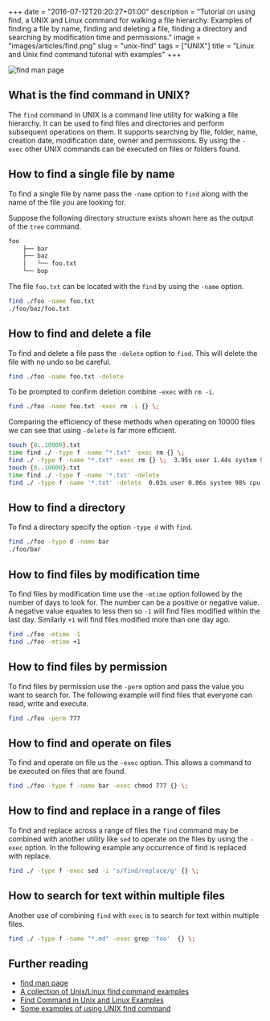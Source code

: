 +++
date = "2016-07-12T20:20:27+01:00"
description = "Tutorial on using find, a UNIX and Linux command for walking a file hierarchy. Examples of finding a file by name, finding and deleting a file, finding a directory and searching by modification time and permissions."
image = "images/articles/find.png"
slug = "unix-find"
tags = ["UNIX"]
title = "Linux and Unix find command tutorial with examples"
+++

![find man page][5]

## What is the find command in UNIX?

The `find` command in UNIX is a command line utility for walking a file
hierarchy. It can be used to find files and directories and perform subsequent
operations on them. It supports searching by file, folder, name, creation date,
modification date, owner and permissions. By using the `- exec` other UNIX
commands can be executed on files or folders found.

## How to find a single file by name

To find a single file by name pass the `-name` option to `find` along with the
name of the file you are looking for.

Suppose the following directory structure exists shown here as the output of the
`tree` command.

```sh
foo
    ├── bar
    ├── baz
    │   └── foo.txt
    └── bop
```

The file `foo.txt` can be located with the `find` by using the `-name` option.

```sh
find ./foo -name foo.txt
./foo/baz/foo.txt
```

## How to find and delete a file

To find and delete a file pass the `-delete` option to `find`. This will delete
the file with no undo so be careful.

```sh
find ./foo -name foo.txt -delete
```

To be prompted to confirm deletion combine `-exec` with `rm -i`.

```sh
find ./foo -name foo.txt -exec rm -i {} \;
```

Comparing the efficiency of these methods when operating on 10000 files we can
see that using `-delete` is far more efficient.

```sh
touch {0..10000}.txt
time find ./ -type f -name "*.txt" -exec rm {} \;
find ./ -type f -name "*.txt" -exec rm {} \;  3.95s user 1.44s system 99% cpu 5.402 total
touch {0..10000}.txt
time find ./ -type f -name '*.txt' -delete
find ./ -type f -name '*.txt' -delete  0.03s user 0.06s system 98% cpu 0.090 total
```

## How to find a directory

To find a directory specify the option `-type d` with `find`.

```sh
find ./foo -type d -name bar
./foo/bar
```

## How to find files by modification time

To find files by modification time use the `-mtime` option followed by the
number of days to look for. The number can be a positive or negative value. A
negative value equates to less then so `-1` will find files modified within the
last day. Similarly `+1` will find files modified more than one day ago.

```sh
find ./foo -mtime -1
find ./foo -mtime +1
```

## How to find files by permission

To find files by permission use the `-perm` option and pass the value you want
to search for. The following example will find files that everyone can read,
write and execute.

```sh
find ./foo -perm 777
```

## How to find and operate on files

To find and operate on file us the `-exec` option. This allows a command to be
executed on files that are found.

```sh
find ./foo -type f -name bar -exec chmod 777 {} \;
```

## How to find and replace in a range of files

To find and replace across a range of files the `find` command may be combined
with another utility like `sed` to operate on the files by using the `-exec`
option. In the following example any occurrence of find is replaced with
replace.

```sh
find ./ -type f -exec sed -i 's/find/replace/g' {} \;
```

## How to search for text within multiple files

Another use of combining `find` with `exec` is to search for text within
multiple files.

```sh
find ./ -type f -name "*.md" -exec grep 'foo'  {} \;
```

## Further reading

- [find man page][1]
- [A collection of Unix/Linux find command examples][2]
- [Find Command in Unix and Linux Examples][3]
- [Some examples of using UNIX find command][4]

[1]: http://linux.die.net/man/1/find
[2]: http://alvinalexander.com/unix/edu/examples/find.shtml
[3]: http://www.folkstalk.com/2011/12/101-examples-of-using-find-command-in.html
[4]:
  http://www.ling.ohio-state.edu/~kyoon/tts/unix-help/unix-find-command-examples.htm
[5]: /images/articles/find.webp
